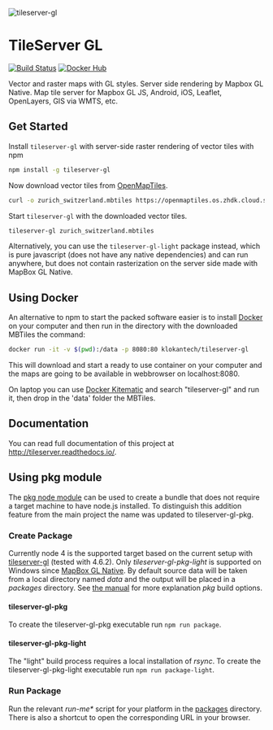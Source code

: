 ![tileserver-gl](https://cloud.githubusercontent.com/assets/59284/18173467/fa3aa2ca-7069-11e6-86b1-0f1266befeb6.jpeg)


# TileServer GL
[![Build Status](https://travis-ci.org/klokantech/tileserver-gl.svg?branch=master)](https://travis-ci.org/klokantech/tileserver-gl)
[![Docker Hub](https://img.shields.io/badge/docker-hub-blue.svg)](https://hub.docker.com/r/klokantech/tileserver-gl/)

Vector and raster maps with GL styles. Server side rendering by Mapbox GL Native. Map tile server for Mapbox GL JS, Android, iOS, Leaflet, OpenLayers, GIS via WMTS, etc.

## Get Started

Install `tileserver-gl` with server-side raster rendering of vector tiles with npm

```bash
npm install -g tileserver-gl
```

Now download vector tiles from [OpenMapTiles](https://openmaptiles.org/downloads/).

```bash
curl -o zurich_switzerland.mbtiles https://openmaptiles.os.zhdk.cloud.switch.ch/v3.3/extracts/zurich_switzerland.mbtiles
```

Start `tileserver-gl` with the downloaded vector tiles.

```bash
tileserver-gl zurich_switzerland.mbtiles
```

Alternatively, you can use the `tileserver-gl-light` package instead, which is pure javascript (does not have any native dependencies) and can run anywhere, but does not contain rasterization on the server side made with MapBox GL Native.

## Using Docker

An alternative to npm to start the packed software easier is to install [Docker](http://www.docker.com/) on your computer and then run in the directory with the downloaded MBTiles the command:

```bash
docker run -it -v $(pwd):/data -p 8080:80 klokantech/tileserver-gl
```

This will download and start a ready to use container on your computer and the maps are going to be available in webbrowser on localhost:8080.

On laptop you can use [Docker Kitematic](https://kitematic.com/) and search "tileserver-gl" and run it, then drop in the 'data' folder the MBTiles.

## Documentation

You can read full documentation of this project at http://tileserver.readthedocs.io/.

## Using pkg module

The [pkg node module](https://www.npmjs.com/package/pkg) can be used to create a bundle that does not require a target machine
to have node.js installed. To distinguish this addition feature from the main project the name was updated to tileserver-gl-pkg.

### Create Package

Currently node 4 is the supported target based on the current setup with 
[tileserver-gl](https://github.com/klokantech/tileserver-gl) (tested with 4.6.2). Only _tileserver-gl-pkg-light_ is supported on Windows since 
[MapBox GL Native](https://github.com/mapbox/mapbox-gl-native). By default source data will be taken from a local directory named _data_
and the output will be placed in a _packages_ directory. 
See [the manual](https://www.npmjs.com/package/pkg#config) for more explanation _pkg_ build options.

#### tileserver-gl-pkg

To create the tileserver-gl-pkg executable run `npm run package`.

#### tileserver-gl-pkg-light

The "light" build process requires a local installation of _rsync_. To create the tileserver-gl-pkg-light executable 
run `npm run package-light`.

### Run Package

Run the relevant _run-me*_ script for your platform in the [packages](./packages) directory. There is also a shortcut to
open the corresponding URL in your browser. 
